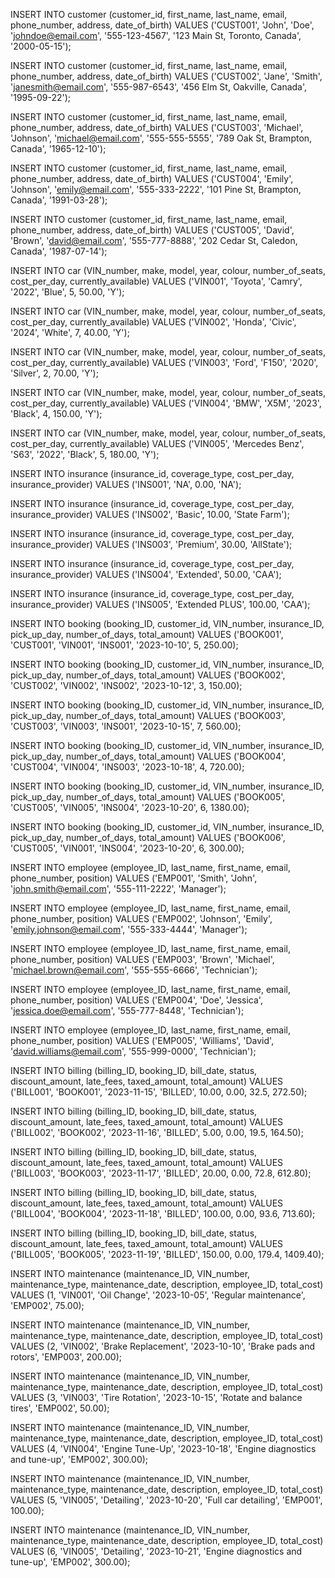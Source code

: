 INSERT INTO customer (customer_id, first_name, last_name, email, phone_number, address, date_of_birth)
VALUES ('CUST001', 'John', 'Doe', 'johndoe@email.com', '555-123-4567', '123 Main St, Toronto, Canada', '2000-05-15');

INSERT INTO customer (customer_id, first_name, last_name, email, phone_number, address, date_of_birth)
VALUES ('CUST002', 'Jane', 'Smith', 'janesmith@email.com', '555-987-6543', '456 Elm St, Oakville, Canada', '1995-09-22');

INSERT INTO customer (customer_id, first_name, last_name, email, phone_number, address, date_of_birth)
VALUES ('CUST003', 'Michael', 'Johnson', 'michael@email.com', '555-555-5555', '789 Oak St, Brampton, Canada', '1965-12-10');

INSERT INTO customer (customer_id, first_name, last_name, email, phone_number, address, date_of_birth)
VALUES ('CUST004', 'Emily', 'Johnson', 'emily@email.com', '555-333-2222', '101 Pine St, Brampton, Canada', '1991-03-28');

INSERT INTO customer (customer_id, first_name, last_name, email, phone_number, address, date_of_birth)
VALUES ('CUST005', 'David', 'Brown', 'david@email.com', '555-777-8888', '202 Cedar St, Caledon, Canada', '1987-07-14');

INSERT INTO car (VIN_number, make, model, year, colour, number_of_seats, cost_per_day, currently_available)
VALUES ('VIN001', 'Toyota', 'Camry', '2022', 'Blue', 5, 50.00, 'Y');

INSERT INTO car (VIN_number, make, model, year, colour, number_of_seats, cost_per_day, currently_available)
VALUES ('VIN002', 'Honda', 'Civic', '2024', 'White', 7, 40.00, 'Y');

INSERT INTO car (VIN_number, make, model, year, colour, number_of_seats, cost_per_day, currently_available)
VALUES ('VIN003', 'Ford', 'F150', '2020', 'Silver', 2, 70.00, 'Y');

INSERT INTO car (VIN_number, make, model, year, colour, number_of_seats, cost_per_day, currently_available)
VALUES ('VIN004', 'BMW', 'X5M', '2023', 'Black', 4, 150.00, 'Y');

INSERT INTO car (VIN_number, make, model, year, colour, number_of_seats, cost_per_day, currently_available)
VALUES ('VIN005', 'Mercedes Benz', 'S63', '2022', 'Black', 5, 180.00, 'Y');

INSERT INTO insurance (insurance_id, coverage_type, cost_per_day, insurance_provider)
VALUES ('INS001', 'NA', 0.00, 'NA');

INSERT INTO insurance (insurance_id, coverage_type, cost_per_day, insurance_provider)
VALUES ('INS002', 'Basic', 10.00, 'State Farm');

INSERT INTO insurance (insurance_id, coverage_type, cost_per_day, insurance_provider)
VALUES ('INS003', 'Premium', 30.00, 'AllState');

INSERT INTO insurance (insurance_id, coverage_type, cost_per_day, insurance_provider)
VALUES ('INS004', 'Extended', 50.00, 'CAA');

INSERT INTO insurance (insurance_id, coverage_type, cost_per_day, insurance_provider)
VALUES ('INS005', 'Extended PLUS', 100.00, 'CAA');

INSERT INTO booking (booking_ID, customer_id, VIN_number, insurance_ID, pick_up_day, number_of_days, total_amount)
VALUES ('BOOK001', 'CUST001', 'VIN001', 'INS001', '2023-10-10', 5, 250.00);

INSERT INTO booking (booking_ID, customer_id, VIN_number, insurance_ID, pick_up_day, number_of_days, total_amount)
VALUES ('BOOK002', 'CUST002', 'VIN002', 'INS002', '2023-10-12', 3, 150.00);

INSERT INTO booking (booking_ID, customer_id, VIN_number, insurance_ID, pick_up_day, number_of_days, total_amount)
VALUES ('BOOK003', 'CUST003', 'VIN003', 'INS001', '2023-10-15', 7, 560.00);

INSERT INTO booking (booking_ID, customer_id, VIN_number, insurance_ID, pick_up_day, number_of_days, total_amount)
VALUES ('BOOK004', 'CUST004', 'VIN004', 'INS003', '2023-10-18', 4, 720.00);

INSERT INTO booking (booking_ID, customer_id, VIN_number, insurance_ID, pick_up_day, number_of_days, total_amount)
VALUES ('BOOK005', 'CUST005', 'VIN005', 'INS004', '2023-10-20', 6, 1380.00);

INSERT INTO booking (booking_ID, customer_id, VIN_number, insurance_ID, pick_up_day, number_of_days, total_amount)
VALUES ('BOOK006', 'CUST005', 'VIN001', 'INS004', '2023-10-20', 6, 300.00);

INSERT INTO employee (employee_ID, last_name, first_name, email, phone_number, position)
VALUES ('EMP001', 'Smith', 'John', 'john.smith@email.com', '555-111-2222', 'Manager');

INSERT INTO employee (employee_ID, last_name, first_name, email, phone_number, position)
VALUES ('EMP002', 'Johnson', 'Emily', 'emily.johnson@email.com', '555-333-4444', 'Manager');

INSERT INTO employee (employee_ID, last_name, first_name, email, phone_number, position)
VALUES ('EMP003', 'Brown', 'Michael', 'michael.brown@email.com', '555-555-6666', 'Technician');

INSERT INTO employee (employee_ID, last_name, first_name, email, phone_number, position)
VALUES ('EMP004', 'Doe', 'Jessica', 'jessica.doe@email.com', '555-777-8448', 'Technician');

INSERT INTO employee (employee_ID, last_name, first_name, email, phone_number, position)
VALUES ('EMP005', 'Williams', 'David', 'david.williams@email.com', '555-999-0000', 'Technician');

INSERT INTO billing (billing_ID, booking_ID, bill_date, status, discount_amount, late_fees, taxed_amount, total_amount)
VALUES ('BILL001', 'BOOK001', '2023-11-15', 'BILLED', 10.00, 0.00, 32.5, 272.50);

INSERT INTO billing (billing_ID, booking_ID, bill_date, status, discount_amount, late_fees, taxed_amount, total_amount)
VALUES ('BILL002', 'BOOK002', '2023-11-16', 'BILLED', 5.00, 0.00, 19.5, 164.50);

INSERT INTO billing (billing_ID, booking_ID, bill_date, status, discount_amount, late_fees, taxed_amount, total_amount)
VALUES ('BILL003', 'BOOK003', '2023-11-17', 'BILLED', 20.00, 0.00, 72.8, 612.80);

INSERT INTO billing (billing_ID, booking_ID, bill_date, status, discount_amount, late_fees, taxed_amount, total_amount)
VALUES ('BILL004', 'BOOK004', '2023-11-18', 'BILLED', 100.00, 0.00, 93.6, 713.60);

INSERT INTO billing (billing_ID, booking_ID, bill_date, status, discount_amount, late_fees, taxed_amount, total_amount)
VALUES ('BILL005', 'BOOK005', '2023-11-19', 'BILLED', 150.00, 0.00, 179.4, 1409.40);

INSERT INTO maintenance (maintenance_ID, VIN_number, maintenance_type, maintenance_date, description, employee_ID, total_cost)
VALUES (1, 'VIN001', 'Oil Change', '2023-10-05', 'Regular maintenance', 'EMP002', 75.00);

INSERT INTO maintenance (maintenance_ID, VIN_number, maintenance_type, maintenance_date, description, employee_ID, total_cost)
VALUES (2, 'VIN002', 'Brake Replacement', '2023-10-10', 'Brake pads and rotors', 'EMP003', 200.00);

INSERT INTO maintenance (maintenance_ID, VIN_number, maintenance_type, maintenance_date, description, employee_ID, total_cost)
VALUES (3, 'VIN003', 'Tire Rotation', '2023-10-15', 'Rotate and balance tires', 'EMP002', 50.00);

INSERT INTO maintenance (maintenance_ID, VIN_number, maintenance_type, maintenance_date, description, employee_ID, total_cost)
VALUES (4, 'VIN004', 'Engine Tune-Up', '2023-10-18', 'Engine diagnostics and tune-up', 'EMP002', 300.00);

INSERT INTO maintenance (maintenance_ID, VIN_number, maintenance_type, maintenance_date, description, employee_ID, total_cost)
VALUES (5, 'VIN005', 'Detailing', '2023-10-20', 'Full car detailing', 'EMP001', 100.00);

INSERT INTO maintenance (maintenance_ID, VIN_number, maintenance_type, maintenance_date, description, employee_ID, total_cost)
VALUES (6, 'VIN005', 'Detailing', '2023-10-21', 'Engine diagnostics and tune-up', 'EMP002', 300.00);
